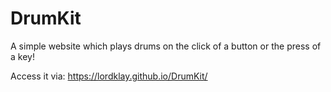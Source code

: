 # DrumKit
A simple website which plays drums on the click of a button or the press of a key!


Access it via: https://lordklay.github.io/DrumKit/
